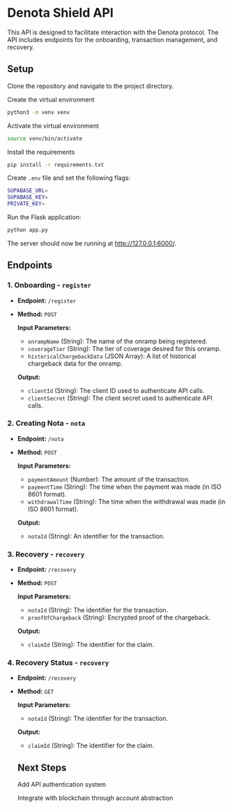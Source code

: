 # Denota Shield API
This API is designed to facilitate interaction with the Denota protocol. The API includes endpoints for the onboarding, transaction management, and recovery.

## Setup
Clone the repository and navigate to the project directory.

Create the virtual environment
```bash
python3 -m venv venv
```

Activate the virtual environment
```bash
source venv/bin/activate
```

Install the requirements
```bash
pip install -r requirements.txt
```

Create `.env` file and set the following flags: 
```bash
SUPABASE_URL=
SUPABASE_KEY=
PRIVATE_KEY=
```

Run the Flask application:

```bash
python app.py
```

The server should now be running at http://127.0.0.1:6000/. 

## Endpoints

### 1. Onboarding - `register`

- **Endpoint:** `/register`
- **Method:** `POST`

  **Input Parameters:**
  
  - `onrampName` (String): The name of the onramp being registered.
  - `coverageTier` (String): The tier of coverage desired for this onramp.
  - `historicalChargebackData` (JSON Array): A list of historical chargeback data for the onramp.

  **Output:**
  
  - `clientId` (String): The client ID used to authenticate API calls.
  - `clientSecret` (String): The client secret used to authenticate API calls.

### 2. Creating Nota - `nota`

- **Endpoint:** `/nota`
- **Method:** `POST`

  **Input Parameters:**
  
  - `paymentAmount` (Number): The amount of the transaction.
  - `paymentTime` (String): The time when the payment was made (in ISO 8601 format).
  - `withdrawalTime` (String): The time when the withdrawal was made (in ISO 8601 format).

  **Output:**
  
  - `notaId` (String): An identifier for the transaction.


### 3. Recovery - `recovery`

- **Endpoint:** `/recovery`
- **Method:** `POST`

  **Input Parameters:**
  
  - `notaId` (String): The identifier for the transaction.
  - `proofOfChargeback` (String): Encrypted proof of the chargeback.

  **Output:**
  
  - `claimId` (String): The identifier for the claim.

### 4. Recovery Status - `recovery`

- **Endpoint:** `/recovery`
- **Method:** `GET`

  **Input Parameters:**
  
  - `notaId` (String): The identifier for the transaction.

  **Output:**
  
  - `claimId` (String): The identifier for the claim.

  ## Next Steps
  Add API authentication system
  
  Integrate with blockchain through account abstraction
